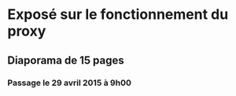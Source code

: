 Exposé sur le fonctionnement du proxy
=====================================

## Diaporama de 15 pages
### Passage le 29 avril 2015 à 9h00

